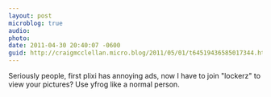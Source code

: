 ```yaml
---
layout: post
microblog: true
audio: 
photo: 
date: 2011-04-30 20:40:07 -0600
guid: http://craigmcclellan.micro.blog/2011/05/01/t64519436585017344.html
---
```

Seriously people, first plixi has annoying ads, now I have to join "lockerz" to view your pictures? Use yfrog like a normal person.
